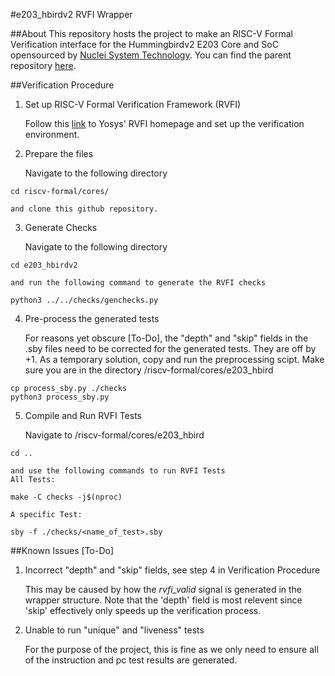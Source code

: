 #e203_hbirdv2 RVFI Wrapper

##About
This repository hosts the project to make an RISC-V Formal Verification interface for the Hummingbirdv2 E203 Core and SoC opensourced by [Nuclei System Technology](www.nucleisys.com). You can find the parent repository [here](https://github.com/riscv-mcu/e203_hbirdv2).

##Verification Procedure

1. Set up RISC-V Formal Verification Framework (RVFI)
    
    Follow this [link](https://github.com/YosysHQ/riscv-formal) to Yosys' RVFI homepage and set up the verification environment.

2. Prepare the files

    Navigate to the following directory
```
cd riscv-formal/cores/
```
    and clone this github repository.

3. Generate Checks

    Navigate to the following directory
```
cd e203_hbirdv2
```
    and run the following command to generate the RVFI checks
```
python3 ../../checks/genchecks.py
```

4. Pre-process the generated tests

    For reasons yet obscure [To-Do], the "depth" and "skip" fields in the .sby files need to be corrected for the generated tests. They are off by +1. As a temporary solution, copy and run the preprocessing scipt. Make sure you are in the directory /riscv-formal/cores/e203_hbird
```
cp process_sby.py ./checks
python3 process_sby.py
```

5. Compile and Run RVFI Tests

    Navigate to /riscv-formal/cores/e203_hbird
```
cd ..
```
    and use the following commands to run RVFI Tests
    All Tests:
```
make -C checks -j$(nproc)
```
    A specific Test:
```
sby -f ./checks/<name_of_test>.sby
```

##Known Issues [To-Do]
1. Incorrect "depth" and "skip" fields, see step 4 in Verification Procedure

    This may be caused by how the _rvfi_valid_ signal is generated in the wrapper structure. Note that the 'depth' field is most relevent since 'skip' effectively only speeds up the verification process.

2. Unable to run "unique" and "liveness" tests

    For the purpose of the project, this is fine as we only need to ensure all of the instruction and pc test results are generated.